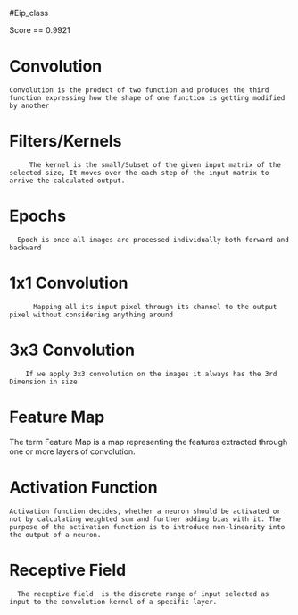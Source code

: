 #Eip_class

Score == 0.9921

Convolution 
================

    Convolution is the product of two function and produces the third function expressing how the shape of one function is getting modified by another

Filters/Kernels 
=================

         The kernel is the small/Subset of the given input matrix of the selected size, It moves over the each step of the input matrix to arrive the calculated output.
    

Epochs
==========

      Epoch is once all images are processed individually both forward and backward

1x1 Convolution 
=================

          Mapping all its input pixel through its channel to the output pixel without considering anything around
          

3x3 Convolution
==================

        If we apply 3x3 convolution on the images it always has the 3rd Dimension in size

Feature Map
==============

  The term Feature Map is a map representing the features extracted through one or more layers of convolution.
  
Activation Function 
========================

    Activation function decides, whether a neuron should be activated or not by calculating weighted sum and further adding bias with it. The purpose of the activation function is to introduce non-linearity into the output of a neuron.
  
Receptive Field
==================

      The receptive field  is the discrete range of input selected as input to the convolution kernel of a specific layer. 
